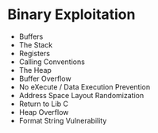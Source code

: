 # Binary Exploitation

* Buffers
* The Stack
* Registers
* Calling Conventions
* The Heap
* Buffer Overflow
* No eXecute / Data Execution Prevention
* Address Space Layout Randomization
* Return to Lib C
* Heap Overflow
* Format String Vulnerability